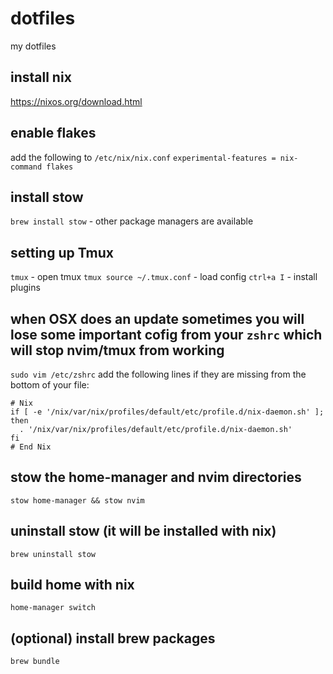 # dotfiles
my dotfiles

## install nix
https://nixos.org/download.html

## enable flakes
add the following to `/etc/nix/nix.conf`
`experimental-features = nix-command flakes`

## install stow
`brew install stow` - other package managers are available

## setting up Tmux
`tmux` - open tmux
`tmux source ~/.tmux.conf` - load config
`ctrl+a I` - install plugins

## when OSX does an update sometimes you will lose some important cofig from your `zshrc` which will stop nvim/tmux from working
`sudo vim /etc/zshrc`
add the following lines if they are missing from the bottom of your file:
```zshrc
# Nix
if [ -e '/nix/var/nix/profiles/default/etc/profile.d/nix-daemon.sh' ]; then
  . '/nix/var/nix/profiles/default/etc/profile.d/nix-daemon.sh'
fi
# End Nix
```
## stow the home-manager and nvim directories
`stow home-manager && stow nvim` 

## uninstall stow (it will be installed with nix)
`brew uninstall stow`

## build home with nix
`home-manager switch`

## (optional) install brew packages
`brew bundle`
